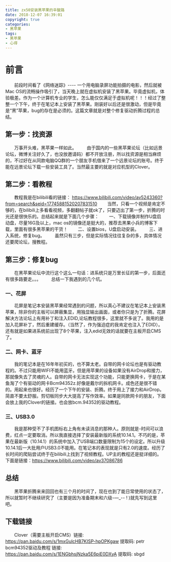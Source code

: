 ```yaml
---
title: zx50安装黑苹果的辛酸路
date: 2018-12-07 16:39:01
copyright: true
categories: 
- 黑苹果
tags:
- 黑苹果
- 心得
---
```

# 前言 #
&emsp;&emsp;前段时间看了《网络迷踪》---- 一个用电脑录屏功能拍摄的电影，然后就被Mac OS的流畅操作吸引了，当天晚上就在虚拟机安装了黑苹果。毕竟虚拟机，体验极差。作为一个计算机专业的学生，怎么能仅仅满足于虚拟机呢！！！经过了整整一个下午，终于在笔记本上安装了黑苹果。刚装好以后还是很激动，但是毕竟是“黑”苹果，bug的存在是必须的。这篇文章就是对整个修复驱动折腾过程的总结。
## 第一步：找资源 ## 
&emsp;&emsp;万事开头难，黑苹果一样如此。
&emsp;&emsp;由于国内的一些黑苹果论坛（比如远景论坛，微博关注好久了，也没放邀请码）都不开放注册，所以找资源是相当麻烦的，不过好在从同款电脑QQ群的一个朋友手机借来了一个远景论坛的账号。终于能在远景论坛下载一些安装工具了。当然最主要的就是对应机型的Clover。
## 第二步：看教程 ## 
&emsp;&emsp;教程我是在bilibili看的链接：
https://www.bilibili.com/video/av5243360?from=search&seid=17745881520207831510
&emsp;&emsp;当然，只看一个视频是肯定不够的，在bilibili上多看看视频，多翻翻帖子就ok了，只要迈出了第一步，折腾的时光还是很快乐的。总结起来就是下面几个步骤：
&emsp;&emsp;一、下载镜像并制作U盘启动盘，尽量16G及以上，mac os的镜像还是挺大的，推荐去黑果小兵的博客下载，里面有很多黑苹果的干货！
&emsp;&emsp;二、设置bios，U盘启动安装。
&emsp;&emsp;三、进入系统，修复bug。
&emsp;&emsp;虽然只有三步，但是实际情况往往复杂的多，具体情况还要爬论坛，搜教程。
## 第三步：修复bug ##
&emsp;&emsp;在黑苹果论坛中流行这个这么一句话：进系统只是万里长征的第一步，后面还有很多路要走。。。
&emsp;&emsp;总结一下我遇到的几个坑。
### 一、花屏 ###
&emsp;&emsp;花屏是笔记本安装黑苹果经常遇到的问题，所以真心不建议在笔记本上安装黑苹果，除非你的主板可以屏蔽集显，用独显输出画面，或者你只是为了折腾。花屏解决方法论坛上有用补丁和注入EDID,论坛教程很多，这里就不多说了。我用的是加入花屏补丁，然后重建缓存。（当然了，作为强迫症的我肯定也注入了EDID）。还有就是如果进系统前出现了8个苹果，注入edid无效的话就要在主板开启CMS了。
### 二、网卡、蓝牙 ###
&emsp;&emsp;我的笔记本是在16年年初买的，也不算太老。自带的网卡论坛也是有驱动教程的。不过只能用WIFI不能用蓝牙。但是用苹果的设备如果没有AirDrop和接力，那就像失去了灵魂的人。自带的网卡无法实现这个功能，只能更换网卡，于是在某鱼淘了个有驱动的网卡Bcm94352z.好像是戴尔的拆机网卡。成色还是很不错的。用起来也很好。经历了一个下午的安装、折腾。终于用上了接力和AirDrop。简直不要太舒服。剪切板同步大大提高了写作效率。如果是同款网卡的朋友，下面会放上我的Clover的链接。也会放bcm.94352的驱动教程。
### 三、USB3.0 ###
&emsp;&emsp;我是那种受不了手机图标右上角有未读消息的那种人。原则就是-时间可以浪费，红点一定要取消。所以我直接选择了安装最新版的系统10.14.1。不巧的是，苹果在最新版（10.14.1）的系统中加入了USB端口数量限制为15个的设定。所以升级10.14.1后一大批用户USB3.0不能用。在笔记本的表现就是只有2.0的速度。经历了长时间的爬贴尝试终于在bilibili上找到了视频教程。UP主的教程还是挺详细的。下面是链接：https://www.bilibili.com/video/av37086786
## 总结 ##
&emsp;&emsp;黑苹果折腾来来回回也有三个月的时间了，现在也到了能日常使用的状态了，所以就暂时不继续研究了（主要是因为准备期末和六级-—_-- ! )就先写到这里吧。
## 下载链接 ##
&emsp;&emsp;Clover（需要主板开启CMS）链接: https://pan.baidu.com/s/1mxGulcHB7KISP-hpOPKgaw 提取码: petr
&emsp;&emsp;bcm94352驱动及教程 链接: https://pan.baidu.com/s/1ENGbhsjNzka5E6piE0DXyA 提取码: sbgd